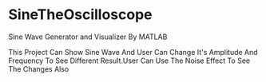 # SineTheOscilloscope
Sine Wave Generator and Visualizer By MATLAB

This Project Can Show Sine Wave And User Can Change It's Amplitude And Frequency To See Different Result.User Can Use The Noise Effect To See The Changes Also
